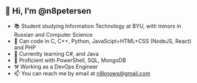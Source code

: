 ## 👋 Hi, I’m @n8petersen
- 📚 Student studying Information Technology at BYU, with minors in Russian and Computer Science
- 🧠 Can code in C, C++, Python, JavaScipt+HTML+CSS (NodeJS, React) and PHP
- 🌱 Currently learning C#, and Java
- 📜 Proficient with PowerShell, SQL, MongoDB
- ⚒️ Working as a DevOps Engineer
- 📫 You can reach me by email at n8knows@gmail.com
